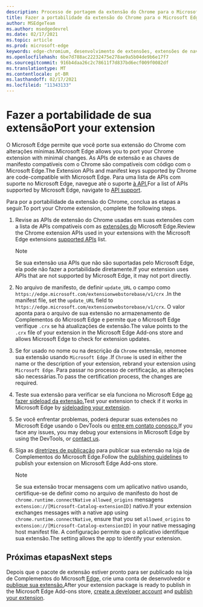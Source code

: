 ```yaml
---
description: Processo de portagem da extensão do Chrome para o Microsoft Edge
title: Fazer a portabilidade da extensão do Chrome para o Microsoft Edge
author: MSEdgeTeam
ms.author: msedgedevrel
ms.date: 02/17/2021
ms.topic: article
ms.prod: microsoft-edge
keywords: edge-chromium, desenvolvimento de extensões, extensões de navegador, complementos, partner center, desenvolvedor
ms.openlocfilehash: 6be7d788ac22232475e278ae9a5b04de9b6e17f7
ms.sourcegitcommit: 916b4daa26c2c78611f7d837bd6ecf009f0082df
ms.translationtype: MT
ms.contentlocale: pt-BR
ms.lasthandoff: 02/17/2021
ms.locfileid: "11343133"
---
```

# <span data-ttu-id="a4c5e-104">Fazer a portabilidade de sua extensão</span><span class="sxs-lookup"><span data-stu-id="a4c5e-104">Port your extension</span></span>  

<span data-ttu-id="a4c5e-105">O Microsoft Edge permite que você porte sua extensão do Chrome com alterações mínimas.</span><span class="sxs-lookup"><span data-stu-id="a4c5e-105">Microsoft Edge allows you to port your Chrome extension with minimal changes.</span></span>  <span data-ttu-id="a4c5e-106">As APIs de extensão e as chaves de manifesto compatíveis com o Chrome são compatíveis com código com o Microsoft Edge.</span><span class="sxs-lookup"><span data-stu-id="a4c5e-106">The Extension APIs and manifest keys supported by Chrome are code-compatible with Microsoft Edge.</span></span>  <span data-ttu-id="a4c5e-107">Para uma lista de APIs com suporte no Microsoft Edge, navegue até o suporte [à API.][ExtensionApiSupport]</span><span class="sxs-lookup"><span data-stu-id="a4c5e-107">For a list of APIs supported by Microsoft Edge, navigate to [API support][ExtensionApiSupport].</span></span>  

<span data-ttu-id="a4c5e-108">Para por a portabilidade da extensão do Chrome, conclua as etapas a seguir.</span><span class="sxs-lookup"><span data-stu-id="a4c5e-108">To port your Chrome extension, complete the following steps.</span></span>  

1.  <span data-ttu-id="a4c5e-109">Revise as APIs de extensão do Chrome usadas em suas extensões com a lista de APIs compatíveis com as [extensões do][ExtensionApiSupport] Microsoft Edge.</span><span class="sxs-lookup"><span data-stu-id="a4c5e-109">Review the Chrome extension APIs used in your extensions with the Microsoft Edge extensions [supported APIs][ExtensionApiSupport] list.</span></span>  
    
    > [!NOTE]
    > <span data-ttu-id="a4c5e-110">Se sua extensão usa APIs que não são suportadas pelo Microsoft Edge, ela pode não fazer a portabilidade diretamente.</span><span class="sxs-lookup"><span data-stu-id="a4c5e-110">If your extension uses APIs that are not supported by Microsoft Edge, it may not port directly.</span></span>  
    
1.  <span data-ttu-id="a4c5e-111">No arquivo de manifesto, de definir `update_URL` o campo como `https://edge.microsoft.com/extensionwebstorebase/v1/crx` .</span><span class="sxs-lookup"><span data-stu-id="a4c5e-111">In the manifest file, set the `update_URL` field to `https://edge.microsoft.com/extensionwebstorebase/v1/crx`.</span></span>  <span data-ttu-id="a4c5e-112">O valor aponta para o arquivo de sua extensão no armazenamento de Complementos do Microsoft Edge e permite que o Microsoft Edge verifique `.crx` se há atualizações de extensão.</span><span class="sxs-lookup"><span data-stu-id="a4c5e-112">The value points to the `.crx` file of your extension in the Microsoft Edge Add-ons store and allows Microsoft Edge to check for extension updates.</span></span>  
1.  <span data-ttu-id="a4c5e-113">Se for usado no nome ou na descrição da `Chrome` extensão, renomee sua extensão usando `Microsoft Edge` .</span><span class="sxs-lookup"><span data-stu-id="a4c5e-113">If `Chrome` is used in either the name or the description of your extension, rebrand your extension using `Microsoft Edge`.</span></span>  <span data-ttu-id="a4c5e-114">Para passar no processo de certificação, as alterações são necessárias.</span><span class="sxs-lookup"><span data-stu-id="a4c5e-114">To pass the certification process, the changes are required.</span></span>  
1.  <span data-ttu-id="a4c5e-115">Teste sua extensão para verificar se ela funciona no Microsoft Edge [ao fazer sideload da extensão.][ExtensionsGettingStartedExtensionSideloading]</span><span class="sxs-lookup"><span data-stu-id="a4c5e-115">Test your extension to check if it works in Microsoft Edge by [sideloading your extension][ExtensionsGettingStartedExtensionSideloading].</span></span>  
1.  <span data-ttu-id="a4c5e-116">Se você enfrentar problemas, poderá depurar suas extensões no Microsoft Edge usando o DevTools ou [entre em contato conosco.][mailtoExtensionMicrosoft]</span><span class="sxs-lookup"><span data-stu-id="a4c5e-116">If you face any issues, you may debug your extensions in Microsoft Edge by using the DevTools, or [contact us][mailtoExtensionMicrosoft].</span></span>  
1.  <span data-ttu-id="a4c5e-117">Siga as [diretrizes de publicação][ExtensionsPublishPublishExtension] para publicar sua extensão na loja de Complementos do Microsoft Edge.</span><span class="sxs-lookup"><span data-stu-id="a4c5e-117">Follow the [publishing guidelines][ExtensionsPublishPublishExtension] to publish your extension on Microsoft Edge Add-ons store.</span></span>  
    
    > [!NOTE]
    > <span data-ttu-id="a4c5e-118">Se sua extensão trocar mensagens com um aplicativo nativo usando, certifique-se de definir como no arquivo de manifesto do host de `chrome.runtime.connectNative` `allowed_origins` mensagens `extension://[Microsoft-Catalog-extensionID]` nativo.</span><span class="sxs-lookup"><span data-stu-id="a4c5e-118">If your extension exchanges messages with a native app using `chrome.runtime.connectNative`, ensure that you set `allowed_origins` to `extension://[Microsoft-Catalog-extensionID]` in your native messaging host manifest file.</span></span>  <span data-ttu-id="a4c5e-119">A configuração permite que o aplicativo identifique sua extensão.</span><span class="sxs-lookup"><span data-stu-id="a4c5e-119">The setting allows the app to identify your extension.</span></span>  
    
## <span data-ttu-id="a4c5e-120">Próximas etapas</span><span class="sxs-lookup"><span data-stu-id="a4c5e-120">Next steps</span></span>  

<span data-ttu-id="a4c5e-121">Depois que o pacote de extensão estiver pronto para ser publicado na loja de Complementos do Microsoft [Edge,][ExtensionsPublishCreateDevAccount] crie uma conta de desenvolvedor e [publique sua extensão.][ExtensionsPublishPublishExtension]</span><span class="sxs-lookup"><span data-stu-id="a4c5e-121">After your extension package is ready to publish in the Microsoft Edge Add-ons store, [create a developer account][ExtensionsPublishCreateDevAccount] and [publish your extension][ExtensionsPublishPublishExtension].</span></span>  

<!-- links -->  

[ExtensionApiSupport]: ./api-support.md "Suporte à API | Microsoft Docs"  
[ExtensionsGettingStartedExtensionSideloading]: ../getting-started/extension-sideloading.md "Fazer o sideload da extensão | Microsoft Docs"  
[ExtensionsPublishCreateDevAccount]: ../publish/create-dev-account.md "Registro de desenvolvedor | Microsoft Docs"  
[ExtensionsPublishPublishExtension]: ../publish/publish-extension.md "Publique sua extensão | Microsoft Docs"  

[ChromeDeveloperWebStorePayments]: https://developer.chrome.com/webstore/one_time_payments "Pagamento único | Desenvolvedor do Chrome"  

[mailtoExtensionMicrosoft]: mailto:ext_dev_support@microsoft.com "ext_dev_support@microsoft.com"  
